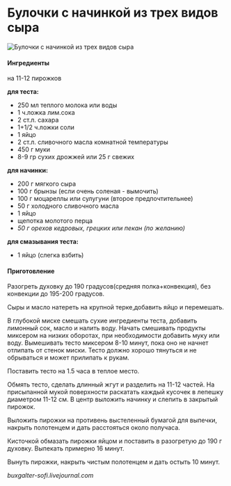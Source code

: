 # Булочки с начинкой из трех видов сыра

![Булочки с начинкой из трех видов сыра](https://s-media-cache-ak0.pinimg.com/564x/54/8b/f9/548bf97b23310652ccc3eb243dce7056.jpg)

#### Ингредиенты

на 11-12 пирожков

**для теста:**

* 250 мл теплого молока или воды
* 1 ч.ложка лим.сока
* 2 ст.л. сахара
* 1+1/2 ч.ложки соли
* 1 яйцо
* 2 ст.л.  сливочного масла комнатной температуры
* 450 г муки
* 8-9 гр сухих дрожжей или 25 г свежих

**для начинки:**

* 200 г мягкого сыра
* 100 г брынзы \(если очень соленая - вымочить\)
* 100 г моцареллы или сулугуни \(второе предпочтительнее\)
* 50 г холодного сливочного масла
* 1 яйцо
* щепотка молотого перца
* _50 г орехов кедровых, грецких или пекан \(по желанию\)_

**для смазывания теста:**

* 1 яйцо \(слегка взбить\)

#### Приготовление

Разогреть духовку до 190 градусов\(средняя полка+конвекция\), без конвекции до 195-200 градусов.

Сыры и масло натереть на крупной терке,добавить яйцо и перемешать.

В глубокой миске смешать сухие ингредиенты теста, добавить лимонный сок, масло и налить воду. Начать смешивать продукты миксером на низких оборотах, при необходимости добавить муку или воду. Вымешивать тесто миксером 8-10 минут, пока оно не начнет отлипать от стенок миски. Тесто должно хорошо тянуться и не обрываться и может прилипать к рукам.

Поставить тесто на 1.5 часа в теплое место.

Обмять тесто, сделать длинный жгут и разделить на 11-12 частей. На присыпанной мукой поверхности раскатать каждый кусочек в лепешку диаметром 11-12 см. В центр выложить начинку и слепить в закрытый пирожок.

Выложить пирожки на противень выстеленный бумагой для выпечки, накрыть полотенцем и дать расстояться около получаса.

Кисточкой обмазать пирожки яйцом и поставить в разогретую до 190 г духовку. Выпекать примерно 16 минут.

Вынуть пирожки, накрыть чистым полотенцем и дать остыть 10 минут.

*buxgalter-sofi.livejournal.com*